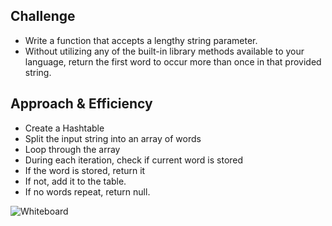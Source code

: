 

## Challenge
* Write a function that accepts a lengthy string parameter.
* Without utilizing any of the built-in library methods available to your language, return the first word to occur more than once in that provided string.

## Approach & Efficiency

* Create a Hashtable
* Split the input string into an array of words
* Loop through the array
* During each iteration, check if current word is stored 
* If the word is stored, return it
* If not, add it to the table.
* If no words repeat, return null.


![Whiteboard](https://i.imgur.com/nQRwG1e.jpg)
